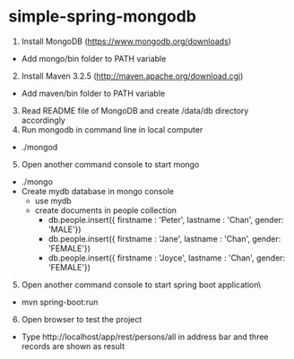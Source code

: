 # simple-spring-mongodb

1. Install MongoDB (https://www.mongodb.org/downloads)
  * Add mongo/bin folder to PATH variable
2. Install Maven 3.2.5  (http://maven.apache.org/download.cgi)
  * Add maven/bin folder to PATH variable
3. Read README file of MongoDB and create /data/db directory accordingly
4. Run mongodb in command line in local computer 
  *   ./mongod    
5.  Open another command console to start mongo 
  * ./mongo
  * Create mydb database in mongo console
    * use mydb
    * create documents in people collection
      * db.people.insert({ firstname : 'Peter', lastname : 'Chan', gender: 'MALE'})
      * db.people.insert({ firstname : 'Jane', lastname : 'Chan', gender: 'FEMALE'})
      * db.people.insert({ firstname : 'Joyce', lastname : 'Chan', gender: 'FEMALE'})
5.  Open another command console to start spring boot application\
  * mvn spring-boot:run
6.  Open browser to test the project
  * Type http://localhost/app/rest/persons/all in address bar and three records are shown as result
